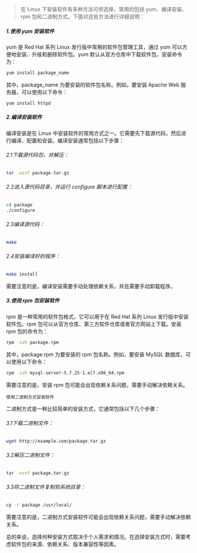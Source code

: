 > 在 Linux 下安装软件有多种方法可供选择，常用的包括 yum、编译安装、rpm 包和二进制方式。下面对这些方法进行详细说明：
>

##### 1.使用 yum 安装软件

yum 是 Red Hat 系列 Linux 发行版中常用的软件包管理工具，通过 yum 可以方便地安装、升级和删除软件包。yum 默认从官方仓库中下载软件包，安装命令为：

```bash
yum install package_name
```

其中，package_name 为要安装的软件包名称。例如，要安装 Apache Web 服务器，可以使用以下命令：

```bash
yum install httpd
```

##### 2.编译安装软件

编译安装是在 Linux 中安装软件的常用方式之一。它需要先下载源代码，然后进行编译、配置和安装。编译安装通常包括以下步骤：

###### 2.1下载源代码包，并解压：

```bash
tar -xzvf package.tar.gz
```

###### 2.2进入源代码目录，并运行 configure 脚本进行配置：

```bash
cd package
./configure
```

###### 2.3编译源代码：

```bash
make
```

###### 2.4安装编译好的程序：

```bash
make install
```

需要注意的是，编译安装需要手动处理依赖关系，并且需要手动卸载程序。

##### 3.使用 rpm 包安装软件

rpm 是一种常用的软件包格式，它可以用于在 Red Hat 系列 Linux 发行版中安装软件包。rpm 包可以从官方仓库、第三方软件仓库或者官方网站上下载。安装 rpm 包的命令为：

```bash
rpm -ivh package.rpm
```

其中，package.rpm 为要安装的 rpm 包名称。例如，要安装 MySQL 数据库，可以使用以下命令：

```bash
rpm -ivh mysql-server-5.7.25-1.el7.x86_64.rpm
```

需要注意的是，安装 rpm 包可能会出现依赖关系问题，需要手动解决依赖关系。

`使用二进制方式安装软件`

二进制方式是一种比较简单的安装方式，它通常包括以下几个步骤：

###### 3.1下载二进制文件：

```bash
wget http://example.com/package.tar.gz
```

###### 3.2解压二进制文件：

```bash
tar -xzvf package.tar.gz
```

###### 3.3将二进制文件复制到系统目录：

```bash
cp -r package /usr/local/
```

需要注意的是，二进制方式安装软件可能会出现依赖关系问题，需要手动解决依赖关系。

总的来说，选择何种安装方式取决于个人需求和情况。在选择安装方式时，需要考虑软件包的来源、依赖关系、版本兼容性等因素。